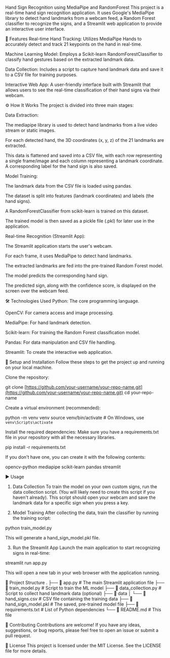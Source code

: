 Hand Sign Recognition using MediaPipe and RandomForest
This project is a real-time hand sign recognition application. It uses Google's MediaPipe library to detect hand landmarks from a webcam feed, a Random Forest classifier to recognize the signs, and a Streamlit web application to provide an interactive user interface.

🌟 Features
Real-time Hand Tracking: Utilizes MediaPipe Hands to accurately detect and track 21 keypoints on the hand in real-time.

Machine Learning Model: Employs a Scikit-learn RandomForestClassifier to classify hand gestures based on the extracted landmark data.

Data Collection: Includes a script to capture hand landmark data and save it to a CSV file for training purposes.

Interactive Web App: A user-friendly interface built with Streamlit that allows users to see the real-time classification of their hand signs via their webcam.

⚙️ How It Works
The project is divided into three main stages:

Data Extraction:

The mediapipe library is used to detect hand landmarks from a live video stream or static images.

For each detected hand, the 3D coordinates (x, y, z) of the 21 landmarks are extracted.

This data is flattened and saved into a CSV file, with each row representing a single frame/image and each column representing a landmark coordinate. A corresponding label for the hand sign is also saved.

Model Training:

The landmark data from the CSV file is loaded using pandas.

The dataset is split into features (landmark coordinates) and labels (the hand signs).

A RandomForestClassifier from scikit-learn is trained on this dataset.

The trained model is then saved as a pickle file (.pkl) for later use in the application.

Real-time Recognition (Streamlit App):

The Streamlit application starts the user's webcam.

For each frame, it uses MediaPipe to detect hand landmarks.

The extracted landmarks are fed into the pre-trained Random Forest model.

The model predicts the corresponding hand sign.

The predicted sign, along with the confidence score, is displayed on the screen over the webcam feed.

🛠️ Technologies Used
Python: The core programming language.

OpenCV: For camera access and image processing.

MediaPipe: For hand landmark detection.

Scikit-learn: For training the Random Forest classification model.

Pandas: For data manipulation and CSV file handling.

Streamlit: To create the interactive web application.

🚀 Setup and Installation
Follow these steps to get the project up and running on your local machine.

Clone the repository:

git clone [https://github.com/your-username/your-repo-name.git](https://github.com/your-username/your-repo-name.git)
cd your-repo-name

Create a virtual environment (recommended):

python -m venv venv
source venv/bin/activate  # On Windows, use `venv\Scripts\activate`

Install the required dependencies:
Make sure you have a requirements.txt file in your repository with all the necessary libraries.

pip install -r requirements.txt

If you don't have one, you can create it with the following contents:

opencv-python
mediapipe
scikit-learn
pandas
streamlit

▶️ Usage
1. Data Collection
To train the model on your own custom signs, run the data collection script. (You will likely need to create this script if you haven't already). This script should open your webcam and save the landmark data for a specific sign when you press a key.

2. Model Training
After collecting the data, train the classifier by running the training script:

python train_model.py

This will generate a hand_sign_model.pkl file.

3. Run the Streamlit App
Launch the main application to start recognizing signs in real-time:

streamlit run app.py

This will open a new tab in your web browser with the application running.

📁 Project Structure
.
├── 📄 app.py                 # The main Streamlit application file
├── 📄 train_model.py          # Script to train the ML model
├── 📄 data_collection.py     # Script to collect hand landmark data (optional)
├── 📂 data
│   └── 📄 hand_signs.csv     # CSV file containing the training data
├── 📄 hand_sign_model.pkl    # The saved, pre-trained model file
├── 📄 requirements.txt       # List of Python dependencies
└── 📄 README.md              # This file

🤝 Contributing
Contributions are welcome! If you have any ideas, suggestions, or bug reports, please feel free to open an issue or submit a pull request.

📜 License
This project is licensed under the MIT License. See the LICENSE file for more details.
